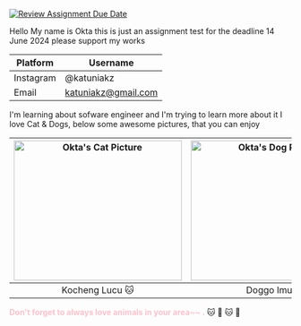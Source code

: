 [![Review Assignment Due Date](https://classroom.github.com/assets/deadline-readme-button-24ddc0f5d75046c5622901739e7c5dd533143b0c8e959d652212380cedb1ea36.svg)](https://classroom.github.com/a/_rEaNyCz)

Hello My name is Okta
this is just an assignment test for the deadline 14 June 2024
please support my works

| Platform     | Username          |
| -----------  | -----------       |
| Instagram    | @katuniakz        |
| Email        | <katuniakz@gmail.com>       |

I'm learning about sofware engineer and I'm trying to learn more about it
I love Cat & Dogs, below some awesome pictures, that you can enjoy

| <img src="https://upload.wikimedia.org/wikipedia/commons/7/74/A-Cat.jpg" width="300" height="250" alt="Okta's Cat Picture"> | <img src="https://upload.wikimedia.org/wikipedia/commons/4/43/Cute_dog.jpg" width="300" height="250" alt="Okta's Dog Picture"> |
|:------------------------------------------------------------------------------------------------------------------------:|:---------------------------------------------------------------------------------------------------------------------------:|
|                                                  Kocheng Lucu :cat:                                                       |                                                  Doggo Imut :dog:                                                              |

<span style="color: pink; font-weight: bold;">Don't forget to always love animals in your area~~  .</span> :cat: :dog: :cat: :dog:
